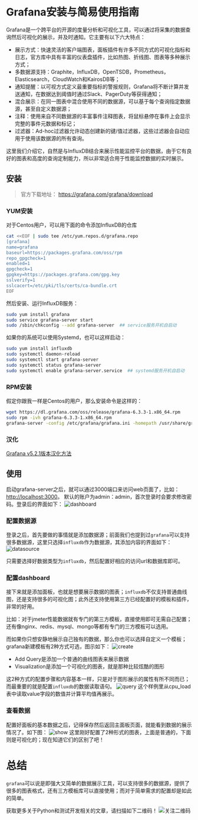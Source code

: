 # Grafana安装与简易使用指南

Grafana是一个跨平台的开源的度量分析和可视化工具，可以通过将采集的数据查询然后可视化的展示，并及时通知。它主要有以下六大特点：
- 展示方式：快速灵活的客户端图表，面板插件有许多不同方式的可视化指标和日志，官方库中具有丰富的仪表盘插件，比如热图、折线图、图表等多种展示方式；
- 多数据源支持：Graphite，InfluxDB，OpenTSDB，Prometheus，Elasticsearch，CloudWatch和KairosDB等；
- 通知提醒：以可视方式定义最重要指标的警报规则，Grafana将不断计算并发送通知，在数据达到阈值时通过Slack、PagerDuty等获得通知；
- 混合展示：在同一图表中混合使用不同的数据源，可以基于每个查询指定数据源，甚至自定义数据源；
- 注释：使用来自不同数据源的丰富事件注释图表，将鼠标悬停在事件上会显示完整的事件元数据和标记；
- 过滤器：Ad-hoc过滤器允许动态创建新的键/值过滤器，这些过滤器会自动应用于使用该数据源的所有查询。

这里我们介绍它，自然是与InfluxDB结合来展示性能监控平台的数据，由于它有良好的图表和高度的查询定制能力，所以非常适合用于性能监控数据的实时展示。

## 安装
> 官方下载地址： https://grafana.com/grafana/download

### YUM安装
对于Centos用户，可以用下面的命令添加InfluxDB的仓库
```bash
cat <<EOF | sudo tee /etc/yum.repos.d/grafana.repo
[grafana]
name=grafana
baseurl=https://packages.grafana.com/oss/rpm
repo_gpgcheck=1
enabled=1
gpgcheck=1
gpgkey=https://packages.grafana.com/gpg.key
sslverify=1
sslcacert=/etc/pki/tls/certs/ca-bundle.crt
EOF
```
然后安装、运行InfluxDB服务：
```bash
sudo yum install grafana
sudo service grafana-server start
sudo /sbin/chkconfig --add grafana-server  ## service服务开机自启动
```
如果你的系统可以使用Systemd，也可以这样启动：
```bash
sudo yum install influxdb
sudo systemctl daemon-reload
sudo systemctl start grafana-server
sudo systemctl status grafana-server
sudo systemctl enable grafana-server.service  ## systemd服务开机自启动
```

### RPM安装
假定你跟我一样是Centos的用户，那么安装命令是这样的：
```bash
wget https://dl.grafana.com/oss/release/grafana-6.3.3-1.x86_64.rpm
sudo rpm -ivh grafana-6.3.3-1.x86_64.rpm
grafana-server -config /etc/grafana/grafana.ini -homepath /usr/share/grafana
```

### 汉化
[Grafana v5.2.1版本汉化方法](https://blog.csdn.net/w958660278/article/details/80437978)

## 使用
启动grafana-server之后，就可以通过3000端口来访问web页面了，比如：[http://localhost:3000](http://localhost:3000)。 默认的账户为admin：admin，首次登录时会要求修改密码。登录后的界面如下：
![dashboard](https://raw.githubusercontent.com/five3/testqa/master/images/grafana/grafana-001.png)

### 配置数据源
登录之后，首先要做的事情就是添加数据源；前面我们也提到过`grafana`可以支持很多数据源，这里只选择`influxdb`作为数据源，其添加内容的界面如下：
![datasource](https://raw.githubusercontent.com/five3/testqa/master/images/grafana/grafana-002.png)

只需要选择好数据类型为`influxdb`，然后配置好相应的访问url和数据库即可。

### 配置dashboard
接下来就是添加面板，也就是想要展示数据的图表；`influxdb`不仅支持普通曲线图，还是支持很多的可视化图；此外还支持使用第三方已经配置好的模板和插件，非常的好用。

比如：对于jmeter性能数据就有专门的第三方模板，直接使用即可无需自己配置；还有像nginx、redis、mysql、mongo等都有专门的三方模板可以选用。

而如果你只想安静地展示自己独有的数据，那么你也可以选择自定义一个模板；grafana新建模板有2种方式可选，图示如下：
![create](https://raw.githubusercontent.com/five3/testqa/master/images/grafana/grafana-003.png)

- Add Query是添加一个普通的曲线图表来展示数据
- Visualization是添加一个可视化的图表，就是那种比较炫酷的图形

这2种方式的配置步骤和内容基本一样，只是对于图形展示的属性有所不同而已；而最重要的就是配置`influxdb`的数据读取语句。
![query](https://raw.githubusercontent.com/five3/testqa/master/images/grafana/grafana-004.png)
这个样例里从cpu_load表中读取value字段的数值并计算平均值再展示。

### 查看数据
配置好面板的基本数据之后，记得保存然后返回主面板页面，就能看到数据的展示情况了。如下图：
![show](https://raw.githubusercontent.com/five3/testqa/master/images/grafana/grafana-005.png)
这里刚好配置了2种形式的图表，上面是普通的，下面则是可视化的；现在知道它们的区别了吧！

# 总结
`grafana`可以说是即强大又简单的数据展示工具，可以支持很多的数据源，提供了很多的图表格式，还有三方模板库可以直接使用；而对于简单需求的配置却是如此的简单。

获取更多关于Python和测试开发相关的文章，请扫描如下二维码！
![关注二维码](https://img-blog.csdnimg.cn/2019072113294796.jpg?x-oss-process=image/watermark,type_ZmFuZ3poZW5naGVpdGk,shadow_10,text_aHR0cHM6Ly9maXZlMy5ibG9nLmNzZG4ubmV0,size_16,color_FFFFFF,t_70)
